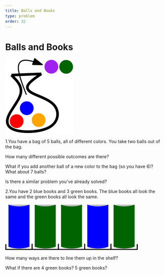 ```yaml
---
title: Balls and Books
type: problem
order: 32
---
```


# Balls and Books

![](../../images/balls-and-books-1.png)

1.You have a bag of 5 balls, all of different colors. You take two balls out of the bag.

How many different possible outcomes are there?

What if you add another ball of a new color to the bag (so you have 6)? What about 7 balls?

Is there a similar problem you've already solved?

2.You have 2 blue books and 3 green books. The blue books all look the same and the green books all look the same.

![](../../images/balls-and-books-2.png)

How many ways are there to line them up in the shelf?

What if there are 4 green books? 5 green books?
